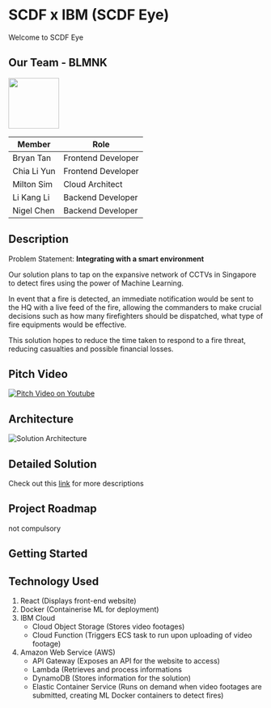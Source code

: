 # SCDF x IBM (SCDF Eye)
Welcome to SCDF Eye

## Our Team - BLMNK 
<img src="https://github.com/lkldev/SCDF-IBM/blob/master/resources/logo.jpg" width="100" height="100" />

Member | Role
------ | -----
Bryan Tan | Frontend Developer
Chia Li Yun | Frontend Developer
Milton Sim | Cloud Architect
Li Kang Li | Backend Developer
Nigel Chen | Backend Developer

## Description
Problem Statement: **Integrating with a smart environment**

Our solution plans to tap on the expansive network of CCTVs in Singapore to detect fires using the power of Machine Learning. 

In event that a fire is detected, an immediate notification would be sent to the HQ with a live feed of the fire, allowing the commanders to make crucial decisions such as how many firefighters should be dispatched, what type of fire equipments would be effective.

This solution hopes to reduce the time taken to respond to a fire threat, reducing casualties and possible financial losses. 

## Pitch Video
[![Pitch Video on Youtube](https://img.youtube.com/vi/dQw4w9WgXcQ/0.jpg)](https://www.youtube.com/watch?v=dQw4w9WgXcQ)

## Architecture
![Solution Architecture](https://github.com/lkldev/SCDF-IBM/blob/master/resources/solution-architecture.jpeg)

## Detailed Solution
Check out this [link](https://github.com/lkldev/BLMNK-EyeNet_SCDFXIBM/blob/master/resources/detailed-solution.md) for more descriptions

## Project Roadmap
not compulsory

## Getting Started

## Technology Used
1. React (Displays front-end website)
2. Docker (Containerise ML for deployment) 
2. IBM Cloud 
   - Cloud Object Storage (Stores video footages)
   - Cloud Function (Triggers ECS task to run upon uploading of video footage)
3. Amazon Web Service (AWS)
   - API Gateway (Exposes an API for the website to access)
   - Lambda (Retrieves and process informations
   - DynamoDB (Stores information for the solution)
   - Elastic Container Service (Runs on demand when video footages are submitted, creating ML Docker containers to detect fires)
